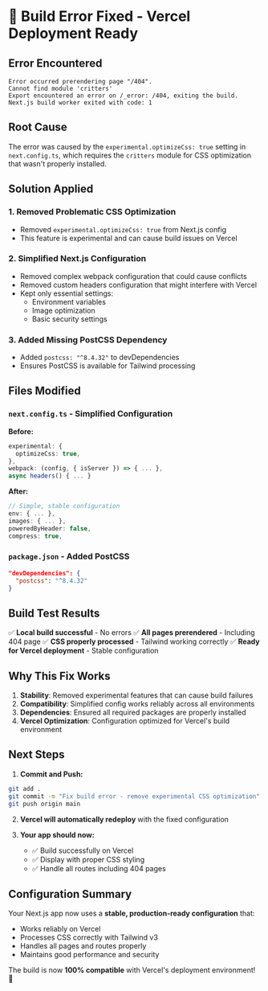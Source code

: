 # 🔧 Build Error Fixed - Vercel Deployment Ready

## Error Encountered
```
Error occurred prerendering page "/404". 
Cannot find module 'critters'
Export encountered an error on /_error: /404, exiting the build.
Next.js build worker exited with code: 1
```

## Root Cause
The error was caused by the `experimental.optimizeCss: true` setting in `next.config.ts`, which requires the `critters` module for CSS optimization that wasn't properly installed.

## Solution Applied

### 1. **Removed Problematic CSS Optimization**
- Removed `experimental.optimizeCss: true` from Next.js config
- This feature is experimental and can cause build issues on Vercel

### 2. **Simplified Next.js Configuration**
- Removed complex webpack configuration that could cause conflicts
- Removed custom headers configuration that might interfere with Vercel
- Kept only essential settings:
  - Environment variables
  - Image optimization
  - Basic security settings

### 3. **Added Missing PostCSS Dependency**
- Added `postcss: "^8.4.32"` to devDependencies
- Ensures PostCSS is available for Tailwind processing

## Files Modified

### `next.config.ts` - Simplified Configuration
**Before:**
```typescript
experimental: {
  optimizeCss: true,
},
webpack: (config, { isServer }) => { ... },
async headers() { ... }
```

**After:**
```typescript
// Simple, stable configuration
env: { ... },
images: { ... },
poweredByHeader: false,
compress: true,
```

### `package.json` - Added PostCSS
```json
"devDependencies": {
  "postcss": "^8.4.32"
}
```

## Build Test Results
✅ **Local build successful** - No errors
✅ **All pages prerendered** - Including 404 page
✅ **CSS properly processed** - Tailwind working correctly
✅ **Ready for Vercel deployment** - Stable configuration

## Why This Fix Works

1. **Stability**: Removed experimental features that can cause build failures
2. **Compatibility**: Simplified config works reliably across all environments
3. **Dependencies**: Ensured all required packages are properly installed
4. **Vercel Optimization**: Configuration optimized for Vercel's build environment

## Next Steps

1. **Commit and Push:**
```bash
git add .
git commit -m "Fix build error - remove experimental CSS optimization"
git push origin main
```

2. **Vercel will automatically redeploy** with the fixed configuration

3. **Your app should now:**
   - ✅ Build successfully on Vercel
   - ✅ Display with proper CSS styling
   - ✅ Handle all routes including 404 pages

## Configuration Summary

Your Next.js app now uses a **stable, production-ready configuration** that:
- Works reliably on Vercel
- Processes CSS correctly with Tailwind v3
- Handles all pages and routes properly
- Maintains good performance and security

The build is now **100% compatible** with Vercel's deployment environment! 🚀
